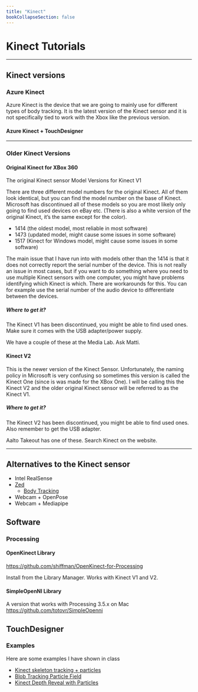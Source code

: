 ```yaml
---
title: "Kinect"
bookCollapseSection: false
---   
```


# Kinect Tutorials

---

## Kinect versions

### Azure Kinect

Azure Kinect is the device that we are going to mainly use for different types of body tracking. It is the latest version of the Kinect sensor and it is not specifically tied to work with the Xbox like the previous version.

#### Azure Kinect + TouchDesigner

---

### Older Kinect Versions

#### Original Kinect for XBox 360

The original Kinect sensor
Model Versions for Kinect V1

There are three different model numbers for the original Kinect. All of them look identical, but you can find the model number on the base of Kinect. Microsoft has discontinued all of these models so you are most likely only going to find used devices on eBay etc. (There is also a white version of the original Kinect, it’s the same except for the color).

- 1414 (the oldest model, most reliable in most software)
- 1473 (updated model, might cause some issues in some software)
- 1517 (Kinect for Windows model, might cause some issues in some software)

The main issue that I have run into with models other than the 1414 is that it does not correctly report the serial number of the device. This is not really an issue in most cases, but if you want to do something where you need to use multiple Kinect sensors with one computer, you might have problems identifying which Kinect is which. There are workarounds for this. You can for example use the serial number of the audio device to differentiate between the devices.

##### Where to get it?

The Kinect V1 has been discontinued, you might be able to find used ones. Make sure it comes with the USB adapter/power supply.

We have a couple of these at the Media Lab. Ask Matti.

#### Kinect V2

This is the newer version of the Kinect Sensor. Unfortunately, the naming policy in Microsoft is very confusing so sometimes this version is called the Kinect One (since is was made for the XBox One). I will be calling this the Kinect V2 and the older original Kinect sensor will be referred to as the Kinect V1.

##### Where to get it?

The Kinect V2 has been discontinued, you might be able to find used ones. Also remember to get the USB adapter.

Aalto Takeout has one of these. Search Kinect on the website.

---

## Alternatives to the Kinect sensor

- Intel RealSense
- [Zed](https://www.stereolabs.com/zed/)
    - [Body Tracking](https://www.stereolabs.com/docs/body-tracking/)
- Webcam + OpenPose
- Webcam + Mediapipe

## Software

### Processing

#### OpenKinect Library

https://github.com/shiffman/OpenKinect-for-Processing

Install from the Library Manager. Works with Kinect V1 and V2.

#### SimpleOpenNI Library

A version that works with Processing 3.5.x on Mac https://github.com/totovr/SimpleOpenni

## TouchDesigner

### Examples

Here are some examples I have shown in class

- [Kinect skeleton tracking + particles](./files/KinectAllJoints.toe)
- [Blob Tracking Particle Field](./files/KinectMetaballs.toe)
- [Kinect Depth Reveal with Particles](./files/KinectDepthRevealParticles.toe)